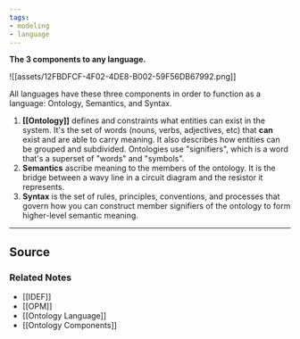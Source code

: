 ```yaml
---
tags:
- modeling
- language
---
```

**The 3 components to any language.**

![[assets/12FBDFCF-4F02-4DE8-B002-59F56DB67992.png]]

All languages have these three components in order to function as a language: Ontology, Semantics, and Syntax.

1. **[[Ontology]]** defines and constraints what entities can exist in the system. It's the set of words (nouns, verbs, adjectives, etc) that **can** exist and are able to carry meaning. It also describes how entities can be grouped and subdivided. Ontologies use "signifiers", which is a word that's a superset of "words" and "symbols". 
2. **Semantics** ascribe meaning to the members of the ontology. It is the bridge between a wavy line in a circuit diagram and the resistor it represents.
3. **Syntax** is the set of rules, principles, conventions, and processes that govern how you can construct member signifiers of the ontology to form higher-level semantic meaning.

---

## Source


### Related Notes
- [[IDEF]] 
- [[OPM]] 
- [[Ontology Language]] 
- [[Ontology Components]]